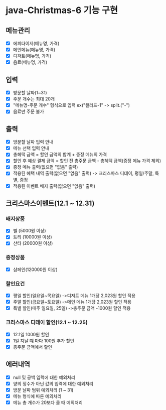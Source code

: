 # java-Christmas-6 기능 구현

## 메뉴관리
- [x] 에피타이저(메뉴명, 가격)
- [x] 메인메뉴(메뉴명, 가격)
- [x] 디저트(메뉴명, 가격)
- [x] 음료(메뉴명, 가격)

## 입력
- [x] 방문할 날짜(1~31)
- [x] 주문 개수는 최대 20개
- [x] "메뉴명-주문 개수" 형식으로 입력 ex)"샐러드-1" -> split.("-")
- [x] 음료만 주문 불가

## 출력
- [x] 방문할 날짜 입력 안내
- [x] 메뉴 선택 입력 안내
- [x] 총혜택 금액 = 할인 금액의 합계 + 증정 메뉴의 가격
- [x] 할인 후 예상 결제 금액 = 할인 전 총주문 금액 - 총혜택 금액(증정 메뉴 가격 제외)
- [x] 증정 메뉴 출력(없으면 "없음" 출력)
- [x] 적용된 혜택 내역 출력(없으면 "없음" 출력) -> 크리스마스 디데이, 평일/주말, 특별, 증정
- [x] 적용된 이벤트 배지 출력(없으면 "없음" 출력)

## 크리스마스이벤트(12.1 ~ 12.31)
### 배지상품
- [x] 별 (5000원 이상)
- [x] 트리 (10000원 이상)
- [x] 산타 (20000원 이상)

### 증정상품
- [x] 샴페인(120000원 이상)

### 할인요건
- [x] 평일 할인(일요일~목요일) ->디저트 메뉴 1개당 2,023원 할인 적용
- [x] 주말 할인(금요일~토요일) ->메인 메뉴 1개당 2,023원 할인 적용
- [x] 특별 할인(매주 일요일, 25일) ->총주문 금액 -1000원 할인 적용

### 크리스마스 디데이 할인(12.1 ~ 12.25)
- [x] 12.1일 1000원 할인
- [x] 1일 지날 떄 마다 100원 추가 할인
- [x] 총주문 금액에서 할인

## 에러내역
- [x] null 및 공백 입력에 대한 예외처리
- [x] 양의 정수가 아닌 값의 입력에 대한 예외처리
- [x] 방문 날짜 범위 예외처리 (1 ~ 31)
- [x] 메뉴 형식에 따른 예외처리
- [x] 메뉴 총 개수가 20보다 클 때 예외처리